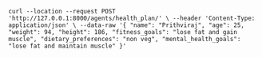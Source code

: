 `curl --location --request POST 'http://127.0.0.1:8000/agents/health_plan/' \
--header 'Content-Type: application/json' \
--data-raw '{
    "name": "Prithviraj",
    "age": 25,
    "weight": 94,
    "height": 186,
    "fitness_goals": "lose fat and gain muscle",
    "dietary_preferences": "non veg",
    "mental_health_goals": "lose fat and maintain muscle"
}'`